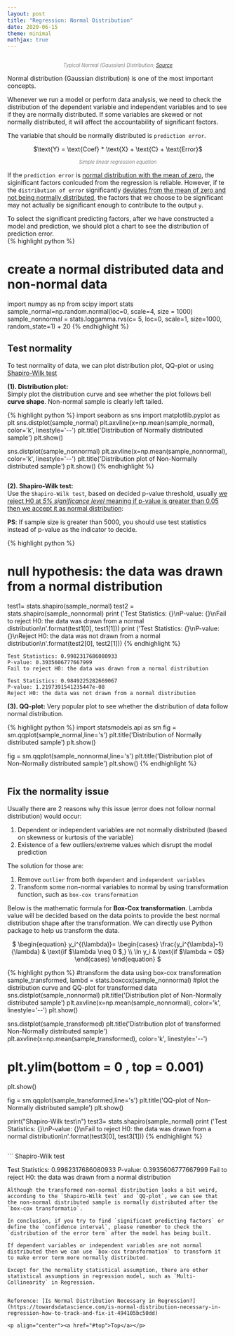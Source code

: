 ```yaml
---
layout: post
title: "Regression: Normal Distribution"
date: 2020-06-15
theme: minimal
mathjax: true
---
```

<div id='top'>
  <p align="center"><img src="{{site.baseurl}}/assets/images/post/regression/gaussian.png" title=""></p>
  <p align="center" style="font-size: 0.8em; color: grey; font-style: italic;">Typical Normal (Gaussian) Distribution; <a href="https://blogs.sas.com/content/iml/2019/07/22/extreme-value-normal-data.html">Source</a></p>
</div>


Normal distribution (Gaussian distribution) is one of the most important concepts.

Whenever we run a model or perform data analysis, we need to check the distribution of the dependent variable and independent variables and to see if they are normally distributed. If some variables are skewed or not normally distributed, it will affect the accountability of significant factors.

The variable that should be normally distributed is `prediction error`.

<p align="center">$\text{Y} = \text{Coef} * \text{X} + \text{C} + \text{Error}$</p>
<p align="center" style="font-size: 0.8em; color: grey; font-style: italic;">Simple linear regression equation</p>

If the `prediction error` is <u>normal distribution with the mean of zero</u>, the siginificant factors conlcuded from the regression is reliable. However, if te the `distribution of error` significantly <u>deviates from the mean of zero and not being normally distributed</u>, the factors that we choose to be significant may not actually be significant enough to contribute to the output `y`.  

To select the significant predicting factors, after we have constructed a model and prediction, we should plot a chart to see the distribution of prediction error.  
{% highlight python %}
# create a normal distributed data and non-normal data
import numpy as np
from scipy import stats
sample_normal=np.random.normal(loc=0, scale=4, size = 1000)
sample_nonnormal = stats.loggamma.rvs(c= 5, loc=0, scale=1, size=1000, random_state=1) + 20
{% endhighlight %}

## Test normality

To test normality of data, we can plot distribution plot, QQ-plot or using [Shapiro-Wilk test](https://docs.scipy.org/doc/scipy/reference/generated/scipy.stats.shapiro.html)

__(1). Distribution plot:__  
    Simply plot the distribution curve and see whether the plot follows bell **curve shape**. Non-normal sample is clearly left tailed.

{% highlight python %}
import seaborn as sns
import matplotlib.pyplot as plt
sns.distplot(sample_normal)
plt.axvline(x=np.mean(sample_normal), color='k', linestyle='--')
plt.title('Distribution of Normally distributed sample')
plt.show()

sns.distplot(sample_nonnormal)
plt.axvline(x=np.mean(sample_nonnormal), color='k', linestyle='--')
plt.title('Distribution plot of Non-Normally distributed sample')
plt.show()
{% endhighlight %}

<p align="center"><img src="{{site.baseurl}}/assets/images/post/regression/normal_barplot.png" title=""><img src="{{site.baseurl}}/assets/images/post/regression/nonnormal_barplot.png" title=""></p>

__(2). Shapiro-Wilk test:__  
    Use the `Shapiro-Wilk test`, based on decided p-value threshold, usually <u>we reject H0 at <i>5% significance level</i> meaning if p-value is greater than 0.05 then we accept it as normal distribution</u>:

**PS**: If sample size is greater than 5000, you should use test statistics instead of p-value as the indicator to decide.

{% highlight python %}
# null hypothesis: the data was drawn from a normal distribution
test1= stats.shapiro(sample_normal)
test2 = stats.shapiro(sample_nonnormal)
print ('Test Statistics: {}\nP-value: {}\nFail to reject H0: the data was drawn from a normal distribution\n'.format(test1[0], test1[1]))
print ('Test Statistics: {}\nP-value: {}\nReject H0: the data was not drawn from a normal distribution\n'.format(test2[0], test2[1]))
{% endhighlight %}

```
Test Statistics: 0.9982317686080933
P-value: 0.3935606777667999
Fail to reject H0: the data was drawn from a normal distribution

Test Statistics: 0.9849225282669067
P-value: 1.2197391541235447e-08
Reject H0: the data was not drawn from a normal distribution
```

__(3). QQ-plot:__ 
    Very popular plot to see whether the distribution of data follow normal distribution.

{% highlight python %}
import statsmodels.api as sm
fig = sm.qqplot(sample_normal,line='s')
plt.title('Distribution of Normally distributed sample')
plt.show()

fig = sm.qqplot(sample_nonnormal,line='s')
plt.title('Distribution plot of Non-Normally distributed sample')
plt.show()
{% endhighlight %}

<p align="center"><img src="{{site.baseurl}}/assets/images/post/regression/normal_qq.png" title=""><img src="{{site.baseurl}}/assets/images/post/regression/nonnormal_qq.png" title=""></p>


## Fix the normality issue

Usually there are 2 reasons why this issue (error does not follow normal distribution) would occur:
1. Dependent or independent variables are not normally distributed (based on skewness or kurtosis of the variable)
2. Existence of a few outliers/extreme values which disrupt the model prediction

The solution for those are:
1. Remove `outlier` from both `dependent` and `independent variables`
2. Transform some non-normal variables to normal by using transformation function, such as `box-cox transformation`


Below is the mathematic formula for __Box-Cox transformation__. Lambda value will be decided based on the data points to provide the best normal distribution shape after the transformation. We can directly use Python package to help us transform the data.

<p align="center">$
\begin{equation}
       y_i^{(\lambda)}= 
        \begin{cases}
            \frac{y_i^{\lambda}-1}{\lambda} & \text{if $\lambda \neq 0 $,} \\
            \ln y_i & \text{if $\lambda = 0$}
        \end{cases}
    \end{equation}
$</p>

{% highlight python %}
#transform the data using box-cox transformation
sample_transformed, lambd = stats.boxcox(sample_nonnormal)
#plot the distribution curve and QQ-plot for transformed data
sns.distplot(sample_nonnormal)
plt.title('Distribution plot of Non-Normally distributed sample')
plt.axvline(x=np.mean(sample_nonnormal), color='k', linestyle='--')
plt.show()

sns.distplot(sample_transformed)
plt.title('Distribution plot of transformed Non-Normally distributed sample')
plt.axvline(x=np.mean(sample_transformed), color='k', linestyle='--')
# plt.ylim(bottom = 0 , top = 0.001)
plt.show()

fig = sm.qqplot(sample_transformed,line='s')
plt.title('QQ-plot of Non-Normally distributed sample')
plt.show()

print("Shapiro-Wilk test\n")
test3= stats.shapiro(sample_normal)
print ('Test Statistics: {}\nP-value: {}\nFail to reject H0: the data was drawn from a normal distribution\n'.format(test3[0], test3[1]))
{% endhighlight %}

<p align="center"><img src="{{site.baseurl}}/assets/images/post/regression/nonnormal_barplot.png" title=""><img src="{{site.baseurl}}/assets/images/post/regression/transform_distribution.png" title=""><img src="{{site.baseurl}}/assets/images/post/regression/transform_qq.png" title=""></p>
```
Shapiro-Wilk test

Test Statistics: 0.9982317686080933
P-value: 0.3935606777667999
Fail to reject H0: the data was drawn from a normal distribution
```
Although the transformed non-normal distribution looks a bit weird, according to the `Shapiro-Wilk test` and `QQ-plot`, we can see that the non-normal distributed sample is normally distributed after the `box-cox transformatio`.

In conclusion, if you try to find `significant predicting factors` or define the `confidence interval`, please remember to check the `distribution of the error term` after the model has being built.   
 
If dependent variables or independent variables are not normal distributed then we can use `box-cox transformation` to transform it to make error term more normally distributed.

Except for the normality statistical assumption, there are other statistical assumptions in regression model, such as `Multi-Collinearity` in Regression.


Reference: [Is Normal Distribution Necessary in Regression?](https://towardsdatascience.com/is-normal-distribution-necessary-in-regression-how-to-track-and-fix-it-494105bc50dd)

<p align="center"><a href="#top">Top</a></p>

